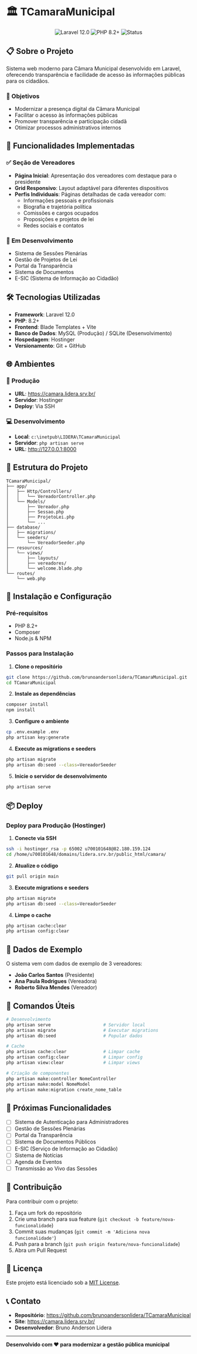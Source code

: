 # 🏛️ TCamaraMunicipal

<p align="center">
    <img src="https://img.shields.io/badge/Laravel-12.0-red?style=for-the-badge&logo=laravel" alt="Laravel 12.0">
    <img src="https://img.shields.io/badge/PHP-8.2+-blue?style=for-the-badge&logo=php" alt="PHP 8.2+">
    <img src="https://img.shields.io/badge/Status-Em%20Desenvolvimento-yellow?style=for-the-badge" alt="Status">
</p>

## 📋 Sobre o Projeto

Sistema web moderno para Câmara Municipal desenvolvido em Laravel, oferecendo transparência e facilidade de acesso às informações públicas para os cidadãos.

### 🎯 Objetivos
- Modernizar a presença digital da Câmara Municipal
- Facilitar o acesso às informações públicas
- Promover transparência e participação cidadã
- Otimizar processos administrativos internos

## 🚀 Funcionalidades Implementadas

### ✅ **Seção de Vereadores**
- **Página Inicial**: Apresentação dos vereadores com destaque para o presidente
- **Grid Responsivo**: Layout adaptável para diferentes dispositivos
- **Perfis Individuais**: Páginas detalhadas de cada vereador com:
  - Informações pessoais e profissionais
  - Biografia e trajetória política
  - Comissões e cargos ocupados
  - Proposições e projetos de lei
  - Redes sociais e contatos

### 🔄 **Em Desenvolvimento**
- Sistema de Sessões Plenárias
- Gestão de Projetos de Lei
- Portal da Transparência
- Sistema de Documentos
- E-SIC (Sistema de Informação ao Cidadão)

## 🛠️ Tecnologias Utilizadas

- **Framework**: Laravel 12.0
- **PHP**: 8.2+
- **Frontend**: Blade Templates + Vite
- **Banco de Dados**: MySQL (Produção) / SQLite (Desenvolvimento)
- **Hospedagem**: Hostinger
- **Versionamento**: Git + GitHub

## 🌐 Ambientes

### 🔴 **Produção**
- **URL**: https://camara.lidera.srv.br/
- **Servidor**: Hostinger
- **Deploy**: Via SSH

### 💻 **Desenvolvimento**
- **Local**: `c:\inetpub\LIDERA\TCamaraMunicipal`
- **Servidor**: `php artisan serve`
- **URL**: http://127.0.0.1:8000

## 📁 Estrutura do Projeto

```
TCamaraMunicipal/
├── app/
│   ├── Http/Controllers/
│   │   └── VereadorController.php
│   └── Models/
│       ├── Vereador.php
│       ├── Sessao.php
│       ├── ProjetoLei.php
│       └── ...
├── database/
│   ├── migrations/
│   └── seeders/
│       └── VereadorSeeder.php
├── resources/
│   └── views/
│       ├── layouts/
│       ├── vereadores/
│       └── welcome.blade.php
└── routes/
    └── web.php
```

## 🚀 Instalação e Configuração

### Pré-requisitos
- PHP 8.2+
- Composer
- Node.js & NPM

### Passos para Instalação

1. **Clone o repositório**
```bash
git clone https://github.com/brunoandersonlidera/TCamaraMunicipal.git
cd TCamaraMunicipal
```

2. **Instale as dependências**
```bash
composer install
npm install
```

3. **Configure o ambiente**
```bash
cp .env.example .env
php artisan key:generate
```

4. **Execute as migrations e seeders**
```bash
php artisan migrate
php artisan db:seed --class=VereadorSeeder
```

5. **Inicie o servidor de desenvolvimento**
```bash
php artisan serve
```

## 📦 Deploy

### Deploy para Produção (Hostinger)

1. **Conecte via SSH**
```bash
ssh -i hostinger_rsa -p 65002 u700101648@82.180.159.124
cd /home/u700101648/domains/lidera.srv.br/public_html/camara/
```

2. **Atualize o código**
```bash
git pull origin main
```

3. **Execute migrations e seeders**
```bash
php artisan migrate
php artisan db:seed --class=VereadorSeeder
```

4. **Limpe o cache**
```bash
php artisan cache:clear
php artisan config:clear
```

## 👥 Dados de Exemplo

O sistema vem com dados de exemplo de 3 vereadores:
- **João Carlos Santos** (Presidente)
- **Ana Paula Rodrigues** (Vereadora)
- **Roberto Silva Mendes** (Vereador)

## 🔧 Comandos Úteis

```bash
# Desenvolvimento
php artisan serve                    # Servidor local
php artisan migrate                  # Executar migrations
php artisan db:seed                  # Popular dados

# Cache
php artisan cache:clear              # Limpar cache
php artisan config:clear             # Limpar config
php artisan view:clear               # Limpar views

# Criação de componentes
php artisan make:controller NomeController
php artisan make:model NomeModel
php artisan make:migration create_nome_table
```

## 📝 Próximas Funcionalidades

- [ ] Sistema de Autenticação para Administradores
- [ ] Gestão de Sessões Plenárias
- [ ] Portal da Transparência
- [ ] Sistema de Documentos Públicos
- [ ] E-SIC (Serviço de Informação ao Cidadão)
- [ ] Sistema de Notícias
- [ ] Agenda de Eventos
- [ ] Transmissão ao Vivo das Sessões

## 🤝 Contribuição

Para contribuir com o projeto:

1. Faça um fork do repositório
2. Crie uma branch para sua feature (`git checkout -b feature/nova-funcionalidade`)
3. Commit suas mudanças (`git commit -m 'Adiciona nova funcionalidade'`)
4. Push para a branch (`git push origin feature/nova-funcionalidade`)
5. Abra um Pull Request

## 📄 Licença

Este projeto está licenciado sob a [MIT License](https://opensource.org/licenses/MIT).

## 📞 Contato

- **Repositório**: https://github.com/brunoandersonlidera/TCamaraMunicipal
- **Site**: https://camara.lidera.srv.br/
- **Desenvolvedor**: Bruno Anderson Lidera

---

**Desenvolvido com ❤️ para modernizar a gestão pública municipal**
